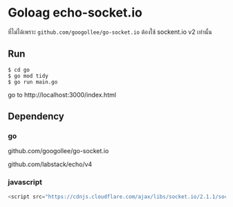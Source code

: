 # Goloag echo-socket.io
ที่ไม่ได้เพราะ `github.com/googollee/go-socket.io` ต้องใช้ sockent.io v2 เท่านั้น

## Run
```
$ cd go
$ go mod tidy
$ go run main.go
```

go to http://localhost:3000/index.html

## Dependency
### go
github.com/googollee/go-socket.io

github.com/labstack/echo/v4

### javascript
```js
<script src="https://cdnjs.cloudflare.com/ajax/libs/socket.io/2.1.1/socket.io.js"></script>
```